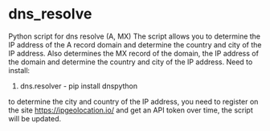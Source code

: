 # dns_resolve
Python script for dns resolve (A, MX)
The script allows you to determine the IP address of the A record domain and determine the country and city of the IP address.
Also determines the MX record of the domain, the IP address of the domain and determine the country and city of the IP address.
Need to install:
1. dns.resolver - pip install dnspython

to determine the city and country of the IP address, you need to register on the site https://ipgeolocation.io/
and get an API token
over time, the script will be updated.
